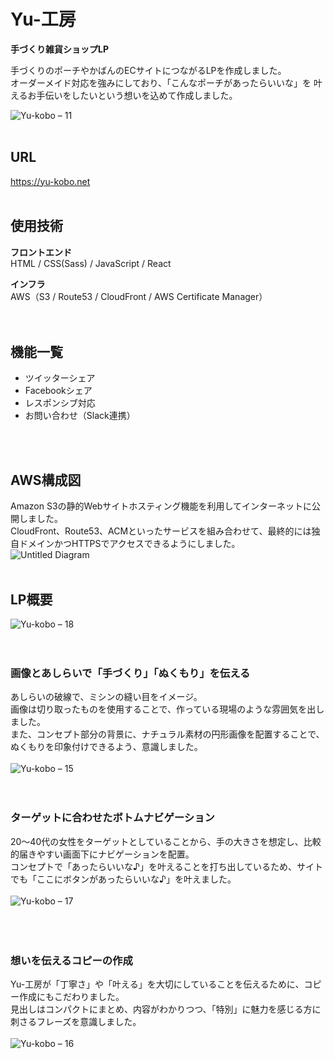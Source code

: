 # Yu-工房

<strong>手づくり雑貨ショップLP</strong>

手づくりのポーチやかばんのECサイトにつながるLPを作成しました。  
オーダーメイド対応を強みにしており、「こんなポーチがあったらいいな」を
叶えるお手伝いをしたいという想いを込めて作成しました。

![Yu-kobo – 11](https://user-images.githubusercontent.com/70832534/103171775-2e0d9800-4892-11eb-9c9d-fc3a10a291d1.jpg)
<br />
<br />

## URL

<https://yu-kobo.net>
<br />
<br />

## 使用技術
<strong>フロントエンド</strong>  
HTML / CSS(Sass) / JavaScript / React   

<strong>インフラ</strong>  
AWS（S3 / Route53 / CloudFront / AWS Certificate Manager）  
<br />
<br />

## 機能一覧

* ツイッターシェア
* Facebookシェア
* レスポンシブ対応
* お問い合わせ（Slack連携）
<br />
<br />

## AWS構成図
Amazon S3の静的Webサイトホスティング機能を利用してインターネットに公開しました。  
CloudFront、Route53、ACMといったサービスを組み合わせて、最終的には独自ドメインかつHTTPSでアクセスできるようにしました。
<br />
![Untitled Diagram](https://user-images.githubusercontent.com/70832534/102887843-f91cd200-449a-11eb-90d1-9dec4ce42378.png)
<br />
<br />

## LP概要
![Yu-kobo – 18](https://user-images.githubusercontent.com/70832534/103212852-53141080-494f-11eb-8079-49e2ddfb5fba.jpg)
<br />
<br />
<br />

### 画像とあしらいで「手づくり」「ぬくもり」を伝える
あしらいの破線で、ミシンの縫い目をイメージ。  
画像は切り取ったものを使用することで、作っている現場のような雰囲気を出しました。  
また、コンセプト部分の背景に、ナチュラル素材の円形画像を配置することで、ぬくもりを印象付けできるよう、意識しました。  
<br />
![Yu-kobo – 15](https://user-images.githubusercontent.com/70832534/103166086-f71f8e00-4861-11eb-93ce-70222b563931.jpg)
<br />
<br />
<br />

### ターゲットに合わせたボトムナビゲーション
20〜40代の女性をターゲットとしていることから、手の大きさを想定し、比較的届きやすい画面下にナビゲーションを配置。  
コンセプトで「あったらいいな♪」を叶えることを打ち出しているため、サイトでも「ここにボタンがあったらいいな♪」を叶えました。  
<br />
![Yu-kobo – 17](https://user-images.githubusercontent.com/70832534/103166248-8e391580-4863-11eb-9a89-9dc3b458729a.jpg)</br>
<br />
<br />
<br />

### 想いを伝えるコピーの作成
Yu-工房が「丁寧さ」や「叶える」を大切にしていることを伝えるために、コピー作成にもこだわりました。  
見出しはコンパクトにまとめ、内容がわかりつつ、「特別」に魅力を感じる方に刺さるフレーズを意識しました。  
<br />
![Yu-kobo – 16](https://user-images.githubusercontent.com/70832534/103166246-8c6f5200-4863-11eb-9bc9-ec7b1df96404.jpg)
